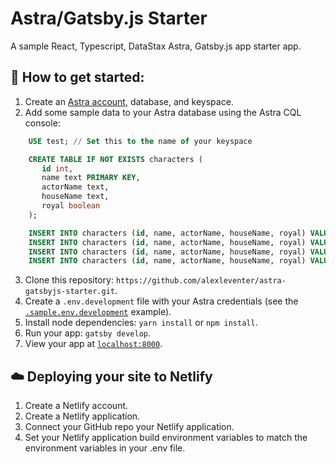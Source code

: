 # Astra/Gatsby.js Starter
A sample React, Typescript, DataStax Astra, Gatsby.js app starter app.

## 🚀 How to get started:
1. Create an [Astra account](https://astra.datastax.com/register), database, and keyspace.
2. Add some sample data to your Astra database using the Astra CQL console:

```sql
    USE test; // Set this to the name of your keyspace 

    CREATE TABLE IF NOT EXISTS characters (
       id int,
       name text PRIMARY KEY,
       actorName text,
       houseName text,
       royal boolean
    );

    INSERT INTO characters (id, name, actorName, houseName, royal) VALUES (1, 'Jon Snow', 'Kit Harington', 'Stark', true);
    INSERT INTO characters (id, name, actorName, houseName, royal) VALUES (2, 'Daenerys Targaryen', 'Emilia Clarke', 'Targaryen', true);
    INSERT INTO characters (id, name, actorName, houseName, royal) VALUES (3, 'Tyrion Lannister', 'Peter Dinklage', 'Lannister', false);
    INSERT INTO characters (id, name, actorName, houseName, royal) VALUES (4, 'Arya Stark', 'Maisie Williams', 'Stark', false);
```
3. Clone this repository: `https://github.com/alexleventer/astra-gatsbyjs-starter.git`.
4. Create a `.env.development` file with your Astra credentials (see the [`.sample.env.development`](.sample.env.development) example).
5. Install node dependencies: `yarn install` or `npm install`.
6. Run your app: `gatsby develop`.
7. View your app at [`localhost:8000`](http://localhost:8000).

## ☁️ Deploying your site to Netlify
1. Create a Netlify account.
2. Create a Netlify application.
3. Connect your GitHub repo your Netlify application.
4. Set your Netlify application build environment variables to match the environment variables in your .env file.
